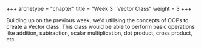 +++
archetype = "chapter"
title = "Week 3 : Vector Class"
weight = 3
+++

Building up on the previous week, we'd utilising the concepts of OOPs to create a Vector class. This class would be able to perform basic operations like addition, subtraction, scalar multiplication, dot product, cross product, etc.